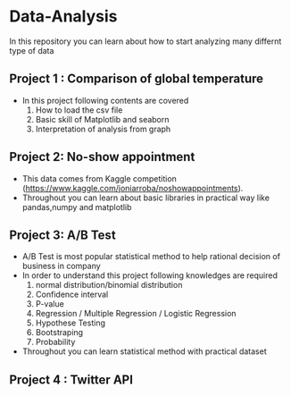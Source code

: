 # Data-Analysis 

In this repository you can learn about how to start analyzing many differnt type of data 


## Project 1 : Comparison of global temperature 
- In this project following contents are covered
  1. How to load the csv file
  2. Basic skill of Matplotlib and seaborn 
  3. Interpretation of analysis from graph 

## Project 2: No-show appointment 
- This data comes from Kaggle competition (https://www.kaggle.com/joniarroba/noshowappointments).
- Throughout you can learn about basic libraries in practical way like pandas,numpy and matplotlib

## Project 3: A/B Test
- A/B Test is most popular statistical method to help rational decision of business in company
- In order to understand this project following knowledges are required
  1. normal distribution/binomial distribution 
  2. Confidence interval 
  3. P-value
  4. Regression / Multiple Regression / Logistic Regression 
  5. Hypothese Testing 
  6. Bootstraping 
  7. Probability 
- Throughout you can learn statistical method with practical dataset

## Project 4 : Twitter API 



